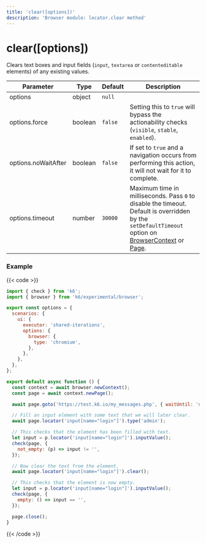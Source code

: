 ```yaml
---
title: 'clear([options])'
description: 'Browser module: locator.clear method'
---
```


# clear([options])

Clears text boxes and input fields (`input`, `textarea` or `contenteditable` elements) of any existing values.

<TableWithNestedRows>

| Parameter           | Type    | Default | Description                                                                                                                                                                                                                                                                                                                                   |
| ------------------- | ------- | ------- | --------------------------------------------------------------------------------------------------------------------------------------------------------------------------------------------------------------------------------------------------------------------------------------------------------------------------------------------- |
| options             | object  | `null`  |                                                                                                                                                                                                                                                                                                                                               |
| options.force       | boolean | `false` | Setting this to `true` will bypass the actionability checks (`visible`, `stable`, `enabled`).                                                                                                                                                                                                                                                 |
| options.noWaitAfter | boolean | `false` | If set to `true` and a navigation occurs from performing this action, it will not wait for it to complete.                                                                                                                                                                                                                                    |
| options.timeout     | number  | `30000` | Maximum time in milliseconds. Pass `0` to disable the timeout. Default is overridden by the `setDefaultTimeout` option on [BrowserContext](https://grafana.com/docs/k6/<K6_VERSION>/javascript-api/k6-experimental/browser/browsercontext/) or [Page](https://grafana.com/docs/k6/<K6_VERSION>/javascript-api/k6-experimental/browser/page/). |

</TableWithNestedRows>

### Example

{{< code >}}

```javascript
import { check } from 'k6';
import { browser } from 'k6/experimental/browser';

export const options = {
  scenarios: {
    ui: {
      executor: 'shared-iterations',
      options: {
        browser: {
          type: 'chromium',
        },
      },
    },
  },
};

export default async function () {
  const context = await browser.newContext();
  const page = await context.newPage();

  await page.goto('https://test.k6.io/my_messages.php', { waitUntil: 'networkidle' });

  // Fill an input element with some text that we will later clear.
  await page.locator('input[name="login"]').type('admin');

  // This checks that the element has been filled with text.
  let input = p.locator('input[name="login"]').inputValue();
  check(page, {
    not_empty: (p) => input != '',
  });

  // Now clear the text from the element.
  await page.locator('input[name="login"]').clear();

  // This checks that the element is now empty.
  let input = p.locator('input[name="login"]').inputValue();
  check(page, {
    empty: () => input == '',
  });

  page.close();
}
```

{{< /code >}}
